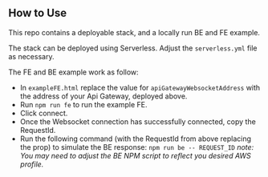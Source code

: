 ## How to Use

This repo contains a deployable stack, and a locally run BE and FE example.

The stack can be deployed using Serverless. Adjust the `serverless.yml` file as necessary.

The FE and BE example work as follow:
 - In `exampleFE.html` replace the value for `apiGatewayWebsocketAddress` with the address of your Api Gateway, deployed above. 
 - Run `npm run fe` to run the example FE.
 - Click connect.
 - Once the Websocket connection has successfully connected, copy the RequestId.
 - Run the following command (with the RequestId from above replacing the prop) to simulate the BE response: `npm run be -- REQUEST_ID`
   *note: You may need to adjust the BE NPM script to reflect you desired AWS profile.*
